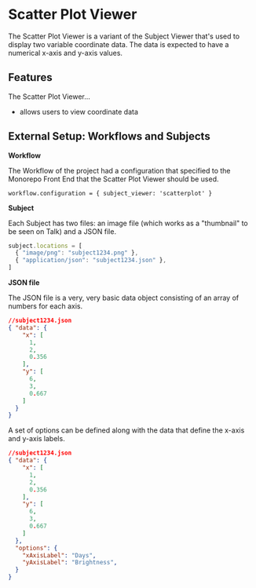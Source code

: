 # Scatter Plot Viewer

The Scatter Plot Viewer is a variant of the Subject Viewer that's used to
display two variable coordinate data. The data is expected to have a numerical x-axis and y-axis values.

## Features

The Scatter Plot Viewer...
- allows users to view coordinate data

## External Setup: Workflows and Subjects

**Workflow**

The Workflow of the project had a configuration that specified to the Monorepo
Front End that the Scatter Plot Viewer should be used.

`workflow.configuration = { subject_viewer: 'scatterplot' }`

**Subject**

Each Subject has two files: an image file (which works as a "thumbnail" to be
seen on Talk) and a JSON file.

``` js
subject.locations = [
  { "image/png": "subject1234.png" },
  { "application/json": "subject1234.json" },
]
```

**JSON file**

The JSON file is a very, very basic data object consisting of an array of numbers for each axis.

``` json
//subject1234.json
{ "data": {
    "x": [
      1,
      2,
      0.356
    ],
    "y": [
      6,
      3,
      0.667
    ]
  }
}
```

A set of options can be defined along with the data that define the x-axis and y-axis labels.


``` json
//subject1234.json
{ "data": {
    "x": [
      1,
      2,
      0.356
    ],
    "y": [
      6,
      3,
      0.667
    ]
  },
  "options": {
    "xAxisLabel": "Days",
    "yAxisLabel": "Brightness",
  }
}
```
